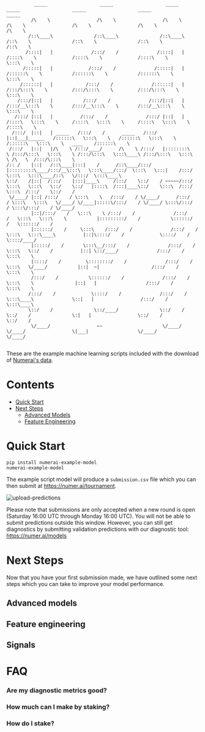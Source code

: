 ```
          _____                   _____                   _____                   _____                   _____                   _____                   _____          
         /\    \                 /\    \                 /\    \                 /\    \                 /\    \                 /\    \                 /\    \         
        /::\____\               /::\____\               /::\____\               /::\    \               /::\    \               /::\    \               /::\    \        
       /::::|   |              /:::/    /              /::::|   |              /::::\    \             /::::\    \             /::::\    \              \:::\    \       
      /:::::|   |             /:::/    /              /:::::|   |             /::::::\    \           /::::::\    \           /::::::\    \              \:::\    \      
     /::::::|   |            /:::/    /              /::::::|   |            /:::/\:::\    \         /:::/\:::\    \         /:::/\:::\    \              \:::\    \     
    /:::/|::|   |           /:::/    /              /:::/|::|   |           /:::/__\:::\    \       /:::/__\:::\    \       /:::/__\:::\    \              \:::\    \    
   /:::/ |::|   |          /:::/    /              /:::/ |::|   |          /::::\   \:::\    \     /::::\   \:::\    \     /::::\   \:::\    \             /::::\    \   
  /:::/  |::|   | _____   /:::/    /      _____   /:::/  |::|___|______   /::::::\   \:::\    \   /::::::\   \:::\    \   /::::::\   \:::\    \   ____    /::::::\    \  
 /:::/   |::|   |/\    \ /:::/____/      /\    \ /:::/   |::::::::\    \ /:::/\:::\   \:::\    \ /:::/\:::\   \:::\____\ /:::/\:::\   \:::\    \ /\   \  /:::/\:::\    \ 
/:: /    |::|   /::\____|:::|    /      /::\____/:::/    |:::::::::\____/:::/__\:::\   \:::\____/:::/  \:::\   \:::|    /:::/  \:::\   \:::\____/::\   \/:::/  \:::\____\
\::/    /|::|  /:::/    |:::|____\     /:::/    \::/    / ~~~~~/:::/    \:::\   \:::\   \::/    \::/   |::::\  /:::|____\::/    \:::\  /:::/    \:::\  /:::/    \::/    /
 \/____/ |::| /:::/    / \:::\    \   /:::/    / \/____/      /:::/    / \:::\   \:::\   \/____/ \/____|:::::\/:::/    / \/____/ \:::\/:::/    / \:::\/:::/    / \/____/ 
         |::|/:::/    /   \:::\    \ /:::/    /              /:::/    /   \:::\   \:::\    \           |:::::::::/    /           \::::::/    /   \::::::/    /          
         |::::::/    /     \:::\    /:::/    /              /:::/    /     \:::\   \:::\____\          |::|\::::/    /             \::::/    /     \::::/____/           
         |:::::/    /       \:::\__/:::/    /              /:::/    /       \:::\   \::/    /          |::| \::/____/              /:::/    /       \:::\    \           
         |::::/    /         \::::::::/    /              /:::/    /         \:::\   \/____/           |::|  ~|                   /:::/    /         \:::\    \          
         /:::/    /           \::::::/    /              /:::/    /           \:::\    \               |::|   |                  /:::/    /           \:::\    \         
        /:::/    /             \::::/    /              /:::/    /             \:::\____\              \::|   |                 /:::/    /             \:::\____\        
        \::/    /               \::/____/               \::/    /               \::/    /               \:|   |                 \::/    /               \::/    /        
         \/____/                 ~~                      \/____/                 \/____/                 \|___|                  \/____/                 \/____/         
                                                                                                                                                                         
```

These are the example machine learning scripts included with the download of [Numerai's data](https://numer.ai/learn).

# Contents
* [Quick Start](#quick-start)
* [Next Steps](#next-steps)
  * [Advanced Models](#next-steps)
  * [Feature Engineering](#feature-engineering)

# Quick Start
```
pip install numerai-example-model
numerai-example-model
```

The example script model will produce a `submission.csv` file which you can then submit at https://numer.ai/tournament.

![upload-predictions](https://github.com/numerai/example-scripts/blob/chris/update-example-scripts/media/upload_predictions.gif)

Please note that submissions are only accepted when a new round is open (Saturday 16:00 UTC through Monday 16:00 UTC). You will
not be able to submit predictions outside this window. However, you can still get diagnostics by submitting
validation predictions with our diagnostic tool: https://numer.ai/models

# Next Steps
Now that you have your first submission made, we have outlined some next steps which you can take to improve your model performance.
## Advanced models
## Feature engineering
## Signals
# FAQ
### Are my diagnostic metrics good?
### How much can I make by staking? 
### How do I stake?
